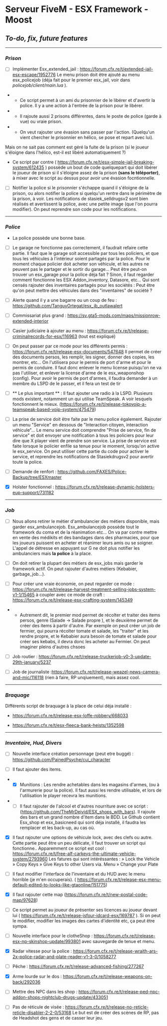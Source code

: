 # Serveur FiveM - ESX Framework - Moost
## _To-do, fix, future features_


------------


### _Prison_
- [ ] Implémenter Esx_extended_jail : https://forum.cfx.re/t/extended-jail-esx-escape/1952776
Le menu prison doit être ajouté au menu esx_policejob (déja fait pour le premier esx_jail, voir dans *policejob/client/main.lua* ).

- - Ce script permet à un ami du prisonnier de le libérer et d'avertir la police. Il y a une action à l'entrée de la prison pour le libérer.
- - Il rajoute aussi 2 prisons différentes, dans le poste de police (garde à vue) ou vraie prison.
- - On veut rajouter une évasion sans passer par l'action. (Quelqu'un vient chercher le prisonnier en hélico, se pose et repart avec lui).

Mais on ne sait pas comment est géré la fuite de la prison (si le joueur s'éloigne dans l'hélico, est-il est libéré automatiquement ?)

- Ce script par contre ( https://forum.cfx.re/t/esx-simple-jail-breaking-system/612435 ) possède un bout de code quelquepart qui doit libérer le joueur de prison si il s'éloigne assez de la prison **(sans le téléporter)**, à mixer avec le script au dessus pour avoir une évasion focntionnelle.

- [ ] Notifier la police si le prisonnier s'échappe quand il s'éloigne de la prison, ou alors notifier la police si quelqu'un rentre dans le périmètre de la prison, à voir.  Les notifications de stasiek_selldrugsv2 sont bien réalisés et avertissent la police, avec une petite image (que l'on pourra modifier). On peut reprendre son code pour les notifications.

------------


### _Police_

- La police possède une bonne base.
- [ ] Le garage ne fonctionne pas correctement, il faudrait refaire cette partie. 
Il faut que le garage soit accessible par tous les policiers, et que tous les véhicules à l'intérieur soient partagés par la police. Pour le moment chaque policier doit acheter son véhicule, et les autres ne peuvent pas le partager et le sortir du garage... Peut être peut-on trouver un esx_garage pour la police déja fait ? 
Sinon, il faut regarder comment fonctionne les ESX Addon_inventory, Datasore, etc... Qui sont censés rajouter des inventaires partagés pour les sociétés : Peut être qu'on peut mettre des véhicules dans des "inventaires" de société ?

- [ ] Alerte quand il y a une bagarre ou un coup de feu : https://github.com/TanguyOrtegat/esx_jb_outlawalert

- [ ] Commissariat plus grand : https://sv.gta5-mods.com/maps/missionrow-extended-interior

- [ ] Casier judiciaire à ajouter au menu : https://forum.cfx.re/t/release-criminalrecords-for-esx/116963 (tout est expliqué)

- [ ] On peut passer par ce mode pour les différents permis : https://forum.cfx.re/t/release-esx-documents/547648
Il permet de créer des documents persos, les remplir, les signer, donner des copies, les montrer, etc... 
On l'utilisera pour le permis de port d'arme et pour le permis de conduire.
 Il faut donc enlever le menu license puisqu'on ne va pas l'utiliser, et enlever la license d'arme de le esx_weaponshop (config).
Pour avoir le permis de port d'armes, il faudra demander à un membre du LSPD de le passer, et il fera un test de tir 

- [ ] ** Le plus important ** : Il faut ajouter une radio à la LSPD. Plusieurs mods existent, notamment un qui utilise TeamSpeak. A voir lesquels fonctionnent le mieux. (https://forum.cfx.re/t/release-tokovoip-a-teamspeak-based-voip-system/475479)



- [ ] La prise de service doit être faite par le menu police également. Rajouter un menu "Service" en dessous de "Interaction citoyen, interaction véhicule"...
Le menu service doit comprendre "Prise de service, fin de service" et doit envoyer une notification à tous les policiers pour leur dire que X player vient de prendre son service.
La prise de service est faite lorsque le policier enfile sa tenue pour le moment, lorsqu'on active le esx_service. On peut utiliser cette partie du code pour activer le service, et reprendre les notifications de Stasiekdrugsv2 pour avertir toute la police.

- [ ] Demande de renfort : https://github.com/FAXES/Police-Backup/tree/ESXmaster

- [x] Holster fonctionnel : https://forum.cfx.re/t/release-dynamic-holsters-eup-support/731182

------------


### _Job_ ###

- [ ] Nous allons retirer le métier d'ambulancier des métiers disponible, mais garder esx_ambulancejob.
Esx_ambulancejob possède tout le framework du coma et de la réanimation etc...
On va par contre mettre en vente des médikits et des bandages dans des pharmacies, pour que les joueurs puissent en acheter et réanimer leurs amis ou se soigner.
L'appel de détresse en appuyant sur G ne doit plus notifier les ambulanciers mais **la police** à la place.

- [ ] On doit retirer la plupart des métiers de esx_jobs mais garder le framework actif. On peut rajouter d'autres métiers (Kebabier, garbage_job...).

- [ ] Pour créer une vraie économie, on peut regarder ce mode : https://forum.cfx.re/t/release-harvest-treatment-selling-jobs-system-v1-1/15465 à coupler avec ce mode de craft : https://forum.cfx.re/t/release-esx-crafting-system/145349
- - Autrement dit, le premier mod permet de récolter et traiter des items persos, genre (Salade -> Salade propre ), et le deuxième permet de créer des items à partir d'autre. Par exemple on peut créer un job de fermier, qui pourra récolter tomate et salade, les "traiter" et les rendre propre,  et le Kebabier aura besoin de tomate et salade pour créer ses kebabs, il devra donc les acheter au Fermier.
On peut imaginer pleins d'autres chsoes

- [ ] Job routier :  https://forum.cfx.re/t/release-truckerjob-v0-3-update-29th-january/5237

- [ ] Job de journaliste :https://forum.cfx.re/t/release-weazel-news-camera-and-mic/116118 (rien à faire, RP unqiuement), mais assez cool.

------------

### _Braquage_

Différents script de braquage à la place de celui déja installé : 
- https://forum.cfx.re/t/release-esx-loffe-robbery/668033

- https://forum.cfx.re/t/esx-fleeca-bank-heists/1352598


------------

### _Inventaire, Hud, Divers_ ###

- [ ] Nouvelle interface création personnage (peut etre buggé) : https://github.com/PainedPsyche/cui_character

- [ ] Il faut ajouter des items. 
- - [x] Munitions : Les rendre achetables dans les magasins d'armes, (ou à l'armurerie pour la police). Il faut aussi les rendre utilisable, et lors de l'utilisation le player recevra les munitions.
- - [ ] Il faut rajouter de l'alcool et d'autres nourriture avec ce script : (https://github.com/TheMrDeivid/ESX_shops_with_bars).
Il rajoute des bars et un grand nombre d'item dans le BDD. Le Github contient Esx_shop et esx_basicneed qui sont déja installé, il faudra les remplacer et les back-up, au cas où.

- [x] Il faut rajouter une options de véhicule lock, avec des clefs ou autre.
Cette partie peut être un peu délicate, il faut trouver un script qui fonctionne..
Apparemment ce script est cool : https://forum.cfx.re/t/free-alf-carkeys-the-ultimate-vehicle-system/2793960 
Les fatures qui sont intéréssantes : 
» Lock the Vehicle
» Copy Keys
» Give Keys to other Users via. Menu
» Change your Plate

- [ ] Il faut modifier l'interface de l'inventaire et du HUD avec le menu horrible (je m'en occuperais). ( https://forum.cfx.re/t/release-esx-menu-default-edited-to-looks-like-gtaonline/151775)

- [x] Il faut rajouter cette map (https://forum.cfx.re/t/new-postal-code-map/97628)

- [ ] Ce script permet au joueur de présenter ses licences au joueur devant lui ( https://forum.cfx.re/t/release-jsfour-idcard-esx/169787 ). Si on peut le modifier, modifier les images des cartes d'identité etc, ça peut être sympa.

- [ ] Nouvelle interface pour le clotheShop : https://forum.cfx.re/t/release-esx-np-skinshop-update/993801 avec sauvegarde de tenue et menu.

- [x] Radar vitesse pour la police : https://forum.cfx.re/t/release-wraith-ars-2x-police-radar-and-plate-reader-v1-3-0/1058277

- [ ] Pêche : https://forum.cfx.re/t/release-advanced-fishing/277267

- [x] Arme lourde sur le dos : https://forum.cfx.re/t/release-weapons-on-back/292036

- [ ] Mettre des NPC dans les shop : https://forum.cfx.re/t/release-ped-npc-addon-shops-nightclub-drugs-update/433051

- [ ] Pas de réticule de visée : https://forum.cfx.re/t/release-no-reticle-reticle-disabler-2-2-0/53168 
Le but est de créer des scènes de RP, pas de Headshot des gens et de casser leur jeu.





